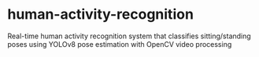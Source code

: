 # human-activity-recognition
Real-time human activity recognition system that classifies sitting/standing poses using YOLOv8 pose estimation with OpenCV video processing
